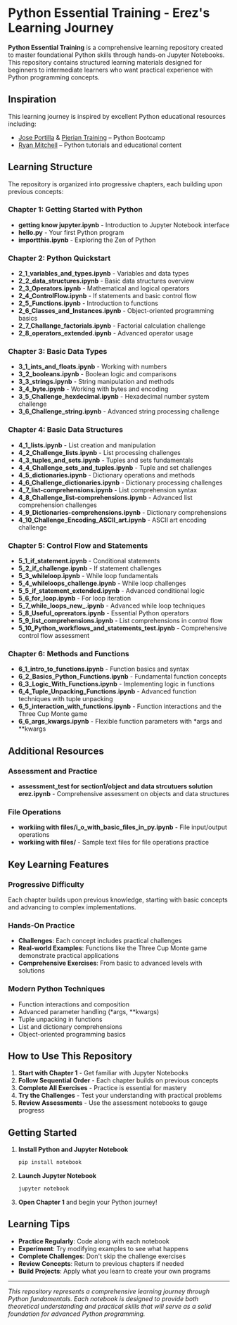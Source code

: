 # Python Essential Training - Erez's Learning Journey

**Python Essential Training** is a comprehensive learning repository created to master foundational Python skills through hands-on Jupyter Notebooks. This repository contains structured learning materials designed for beginners to intermediate learners who want practical experience with Python programming concepts.

## Inspiration

This learning journey is inspired by excellent Python educational resources including:
- [Jose Portilla](https://www.linkedin.com/in/jmportilla/) & [Pierian Training](https://pieriantraining.com/) – Python Bootcamp
- [Ryan Mitchell](https://www.linkedin.com/in/remitchell/) – Python tutorials and educational content

## Learning Structure

The repository is organized into progressive chapters, each building upon previous concepts:

### Chapter 1: Getting Started with Python
- **getting know jupyter.ipynb** - Introduction to Jupyter Notebook interface
- **hello.py** - Your first Python program
- **importthis.ipynb** - Exploring the Zen of Python

### Chapter 2: Python Quickstart
- **2_1_variables_and_types.ipynb** - Variables and data types
- **2_2_data_structures.ipynb** - Basic data structures overview
- **2_3_Operators.ipynb** - Mathematical and logical operators
- **2_4_ControlFlow.ipynb** - If statements and basic control flow
- **2_5_Functions.ipynb** - Introduction to functions
- **2_6_Classes_and_Instances.ipynb** - Object-oriented programming basics
- **2_7_Challange_factorials.ipynb** - Factorial calculation challenge
- **2_8_operators_extended.ipynb** - Advanced operator usage

### Chapter 3: Basic Data Types
- **3_1_ints_and_floats.ipynb** - Working with numbers
- **3_2_booleans.ipynb** - Boolean logic and comparisons
- **3_3_strings.ipynb** - String manipulation and methods
- **3_4_byte.ipynb** - Working with bytes and encoding
- **3_5_Challenge_hexdecimal.ipynb** - Hexadecimal number system challenge
- **3_6_Challenge_string.ipynb** - Advanced string processing challenge

### Chapter 4: Basic Data Structures
- **4_1_lists.ipynb** - List creation and manipulation
- **4_2_Challenge_lists.ipynb** - List processing challenges
- **4_3_tuples_and_sets.ipynb** - Tuples and sets fundamentals
- **4_4_Challenge_sets_and_tuples.ipynb** - Tuple and set challenges
- **4_5_dictionaries.ipynb** - Dictionary operations and methods
- **4_6_Challenge_dictionaries.ipynb** - Dictionary processing challenges
- **4_7_list-comprehensions.ipynb** - List comprehension syntax
- **4_8_Challenge_list-comprehensions.ipynb** - Advanced list comprehension challenges
- **4_9_Dictionaries-comprehensions.ipynb** - Dictionary comprehensions
- **4_10_Challenge_Encoding_ASCII_art.ipynb** - ASCII art encoding challenge

### Chapter 5: Control Flow and Statements
- **5_1_if_statement.ipynb** - Conditional statements
- **5_2_if_challenge.ipynb** - If statement challenges
- **5_3_whileloop.ipynb** - While loop fundamentals
- **5_4_whileloops_challenge.ipynb** - While loop challenges
- **5_5_if_statement_extended.ipynb** - Advanced conditional logic
- **5_6_for_loop.ipynb** - For loop iteration
- **5_7_while_loops_new_.ipynb** - Advanced while loop techniques
- **5_8_Useful_oprerators.ipynb** - Essential Python operators
- **5_9_list_comprehensions.ipynb** - List comprehensions in control flow
- **5_10_Python_workflows_and_statements_test.ipynb** - Comprehensive control flow assessment

### Chapter 6: Methods and Functions
- **6_1_intro_to_functions.ipynb** - Function basics and syntax
- **6_2_Basics_Python_Functions.ipynb** - Fundamental function concepts
- **6_3_Logic_With_Functions.ipynb** - Implementing logic in functions
- **6_4_Tuple_Unpacking_Functions.ipynb** - Advanced function techniques with tuple unpacking
- **6_5_interaction_with_functions.ipynb** - Function interactions and the Three Cup Monte game
- **6_6_args_kwargs.ipynb** - Flexible function parameters with *args and **kwargs

## Additional Resources

### Assessment and Practice
- **assessment_test for section1/object and data strcutuers solution erez.ipynb** - Comprehensive assessment on objects and data structures

### File Operations
- **workiing with files/i_o_with_basic_files_in_py.ipynb** - File input/output operations
- **workiing with files/** - Sample text files for file operations practice

## Key Learning Features

### Progressive Difficulty
Each chapter builds upon previous knowledge, starting with basic concepts and advancing to complex implementations.

### Hands-On Practice
- **Challenges**: Each concept includes practical challenges
- **Real-world Examples**: Functions like the Three Cup Monte game demonstrate practical applications
- **Comprehensive Exercises**: From basic to advanced levels with solutions

### Modern Python Techniques
- Function interactions and composition
- Advanced parameter handling (*args, **kwargs)
- Tuple unpacking in functions
- List and dictionary comprehensions
- Object-oriented programming basics

## How to Use This Repository

1. **Start with Chapter 1** - Get familiar with Jupyter Notebooks
2. **Follow Sequential Order** - Each chapter builds on previous concepts
3. **Complete All Exercises** - Practice is essential for mastery
4. **Try the Challenges** - Test your understanding with practical problems
5. **Review Assessments** - Use the assessment notebooks to gauge progress

## Getting Started

1. **Install Python and Jupyter Notebook**
   ```bash
   pip install notebook
   ```

2. **Launch Jupyter Notebook**
   ```bash
   jupyter notebook
   ```

3. **Open Chapter 1** and begin your Python journey!

## Learning Tips

- **Practice Regularly**: Code along with each notebook
- **Experiment**: Try modifying examples to see what happens
- **Complete Challenges**: Don't skip the challenge exercises
- **Review Concepts**: Return to previous chapters if needed
- **Build Projects**: Apply what you learn to create your own programs

---

*This repository represents a comprehensive learning journey through Python fundamentals. Each notebook is designed to provide both theoretical understanding and practical skills that will serve as a solid foundation for advanced Python programming.*